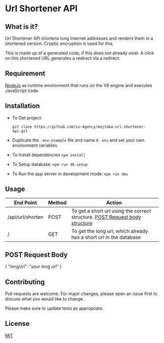 # Url Shortener API

## What is it?
Url Shortener API shortens long Internet addresses and renders them in a shortened version. Cryptic encryption is used for this.

This is made up of a generated code, if this does not already exist. A click on this shortened URL generates a redirect via a redirect.


## Requirement

[NodeJs](https://nodejs.org/en/) as runtime environment that runs on the V8 engine and executes JavaScript code.



## Installation

- To Get project:

   ```git clone https://github.com/Lo-Agency/mojtaba-url-shortener-api.git```
- Duplicate the ```.env.example``` file and name it ```.env``` and set your own environment variables
- To Install dependencies 
```npm install```
- To Setup database: ```npm run db-setup```
- To Run the app server in development mode: ```npm run dev```



## Usage

| End Point  | Method | Action 
| ------------- | ------------- | ------------- |
| /api/url/shorten | POST |  To get a short url using the correct structure. [POST Request body structure](#post-request-body)
| / | GET | To get the long url, which already has a short url in the database 

## POST Request Body

{
    "longUrl": "*your long url*"
}
## Contributing
Pull requests are welcome. For major changes, please open an issue first to discuss what you would like to change.

Please make sure to update tests as appropriate.

## License
[MIT](https://choosealicense.com/licenses/mit/)
